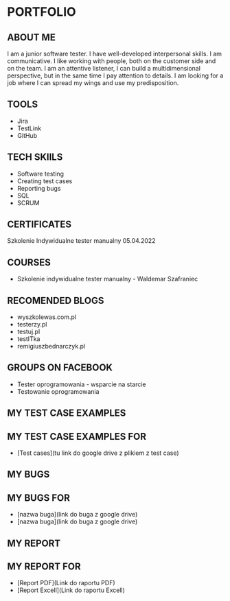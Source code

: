 # PORTFOLIO
## ABOUT ME
I am a junior software tester. I have well-developed interpersonal skills.
I am communicative. I like working with people, both on the customer side and on the
team.
I am an attentive listener, I can
build a multidimensional perspective,
but in the same time I pay attention to
details. I am looking for a job where I can
spread my wings and use my
predisposition.

## TOOLS
* Jira
* TestLink
* GitHub
## TECH SKIILS
* Software testing
* Creating test cases
* Reporting bugs
* SQL
* SCRUM
## CERTIFICATES
Szkolenie Indywidualne tester manualny 05.04.2022
## COURSES
* Szkolenie indywidualne tester manualny - Waldemar Szafraniec
## RECOMENDED BLOGS
* wyszkolewas.com.pl
* testerzy.pl
* testuj.pl
* testITka
* remigiuszbednarczyk.pl
## GROUPS ON FACEBOOK
* Tester oprogramowania - wsparcie na starcie
* Testowanie oprogramowania
## MY TEST CASE EXAMPLES
## MY TEST CASE EXAMPLES FOR 
* [Test cases](tu link do google drive z plikiem z test case)
## MY BUGS
## MY BUGS FOR 
* [nazwa buga](link do buga z google drive)
* [nazwa buga](link do buga z google drive)

## MY REPORT
## MY REPORT FOR 
* [Report PDF](Link do raportu PDF)
* [Report Excell](Link do raportu Excell)
